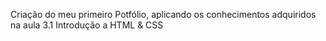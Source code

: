 Criação do meu primeiro Potfólio,
aplicando os conhecimentos adquiridos na aula 3.1 Introdução a HTML & CSS
